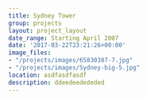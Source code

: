 ```yaml
---
title: Sydney Tower
group: projects
layout: project_layout
date_range: Starting April 2007
date: '2017-03-22T23:21:26+00:00'
image_files:
- "/projects/images/65830387-7.jpg"
- "/projects/images/Sydney-big-5.jpg"
location: asdfasdfasdf
description: ddeedeedededed
---
```

